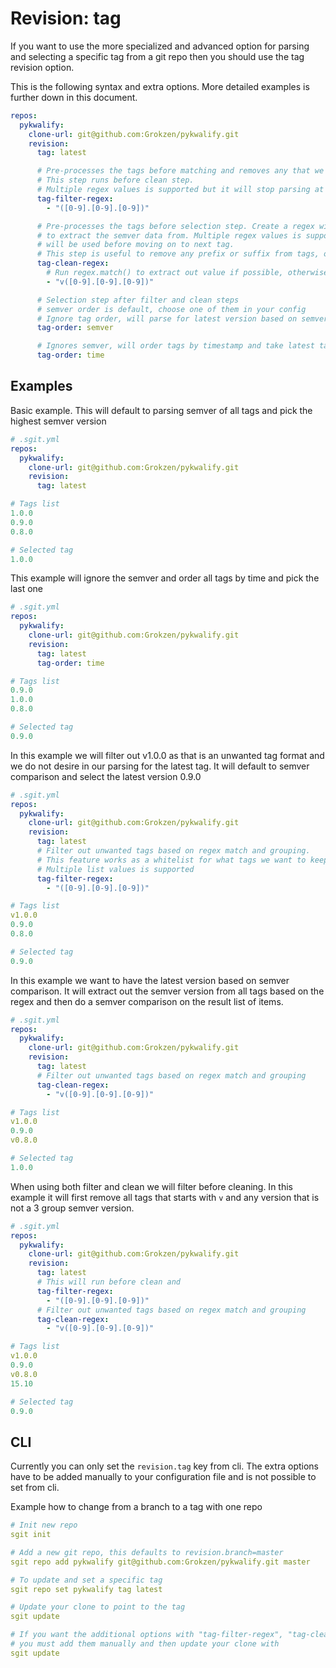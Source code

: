 # Revision: tag

If you want to use the more specialized and advanced option for parsing and selecting a specific tag from a git repo then you should use the tag revision option.

This is the following syntax and extra options. More detailed examples is further down in this document.

```yaml
repos:
  pykwalify:
    clone-url: git@github.com:Grokzen/pykwalify.git
    revision:
      tag: latest

      # Pre-processes the tags before matching and removes any that we do not want
      # This step runs before clean step.
      # Multiple regex values is supported but it will stop parsing at first match and remove it
      tag-filter-regex:
        - "([0-9].[0-9].[0-9])"

      # Pre-processes the tags before selection step. Create a regex with a group that you want
      # to extract the semver data from. Multiple regex values is supported but first value matching
      # will be used before moving on to next tag.
      # This step is useful to remove any prefix or suffix from tags, only affecting the semver part when comparing tags
      tag-clean-regex:
        # Run regex.match() to extract out value if possible, otherwise keep it
        - "v([0-9].[0-9].[0-9])"

      # Selection step after filter and clean steps
      # semver order is default, choose one of them in your config
      # Ignore tag order, will parse for latest version based on semver
      tag-order: semver

      # Ignores semver, will order tags by timestamp and take latest tag
      tag-order: time
```


## Examples

Basic example. This will default to parsing semver of all tags and pick the highest semver version

```yaml
# .sgit.yml
repos:
  pykwalify:
    clone-url: git@github.com:Grokzen/pykwalify.git
    revision:
      tag: latest

# Tags list
1.0.0
0.9.0
0.8.0

# Selected tag
1.0.0
```

This example will ignore the semver and order all tags by time and pick the last one

```yaml
# .sgit.yml
repos:
  pykwalify:
    clone-url: git@github.com:Grokzen/pykwalify.git
    revision:
      tag: latest
      tag-order: time

# Tags list
0.9.0
1.0.0
0.8.0

# Selected tag
0.9.0
```

In this example we will filter out v1.0.0 as that is an unwanted tag format and we do not desire in our
parsing for the latest tag. It will default to semver comparison and select the latest version 0.9.0

```yaml
# .sgit.yml
repos:
  pykwalify:
    clone-url: git@github.com:Grokzen/pykwalify.git
    revision:
      tag: latest
      # Filter out unwanted tags based on regex match and grouping.
      # This feature works as a whitelist for what tags we want to keep
      # Multiple list values is supported
      tag-filter-regex:
        - "([0-9].[0-9].[0-9])"

# Tags list
v1.0.0
0.9.0
0.8.0

# Selected tag
0.9.0
```

In this example we want to have the latest version based on semver comparison. It will extract out the semver version
from all tags based on the regex and then do a semver comparison on the result list of items.

```yaml
# .sgit.yml
repos:
  pykwalify:
    clone-url: git@github.com:Grokzen/pykwalify.git
    revision:
      tag: latest
      # Filter out unwanted tags based on regex match and grouping
      tag-clean-regex:
        - "v([0-9].[0-9].[0-9])"

# Tags list
v1.0.0
0.9.0
v0.8.0

# Selected tag
1.0.0
```

When using both filter and clean we will filter before cleaning. In this example it will first remove all tags
that starts with `v` and any version that is not a 3 group semver version.

```yaml
# .sgit.yml
repos:
  pykwalify:
    clone-url: git@github.com:Grokzen/pykwalify.git
    revision:
      tag: latest
      # This will run before clean and 
      tag-filter-regex:
        - "([0-9].[0-9].[0-9])"
      # Filter out unwanted tags based on regex match and grouping
      tag-clean-regex:
        - "v([0-9].[0-9].[0-9])"

# Tags list
v1.0.0
0.9.0
v0.8.0
15.10

# Selected tag
0.9.0
```


## CLI

Currently you can only set the `revision.tag` key from cli. The extra options have to be added
manually to your configuration file and is not possible to set from cli.

Example how to change from a branch to a tag with one repo

```yaml
# Init new repo
sgit init

# Add a new git repo, this defaults to revision.branch=master
sgit repo add pykwalify git@github.com:Grokzen/pykwalify.git master

# To update and set a specific tag
sgit repo set pykwalify tag latest

# Update your clone to point to the tag
sgit update

# If you want the additional options with "tag-filter-regex", "tag-clean-regex" and "tag-order"
# you must add them manually and then update your clone with
sgit update
```
